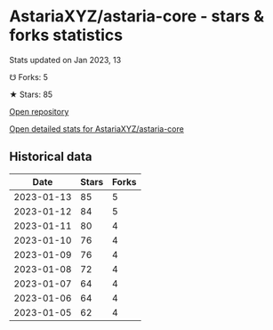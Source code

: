 # AstariaXYZ/astaria-core - stars & forks statistics

Stats updated on Jan 2023, 13

☋ Forks: 5

★ Stars: 85

[Open repository](https://github.com/AstariaXYZ/astaria-core)

[Open detailed stats for AstariaXYZ/astaria-core](https://reviewgithub.com/rep/AstariaXYZ/astaria-core)

## Historical data
| Date | Stars | Forks |
|------|-------|-------|
| 2023-01-13 | 85 | 5 | 
| 2023-01-12 | 84 | 5 | 
| 2023-01-11 | 80 | 4 | 
| 2023-01-10 | 76 | 4 | 
| 2023-01-09 | 76 | 4 | 
| 2023-01-08 | 72 | 4 | 
| 2023-01-07 | 64 | 4 | 
| 2023-01-06 | 64 | 4 | 
| 2023-01-05 | 62 | 4 | 

